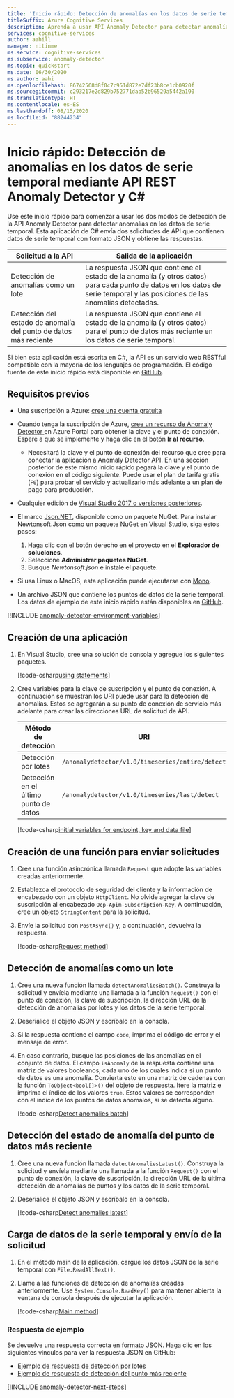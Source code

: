 ```yaml
---
title: 'Inicio rápido: Detección de anomalías en los datos de serie temporal mediante API REST Anomaly Detector y C#'
titleSuffix: Azure Cognitive Services
description: Aprenda a usar API Anomaly Detector para detectar anomalías en la serie de datos como un lote o en la transmisión de datos.
services: cognitive-services
author: aahill
manager: nitinme
ms.service: cognitive-services
ms.subservice: anomaly-detector
ms.topic: quickstart
ms.date: 06/30/2020
ms.author: aahi
ms.openlocfilehash: 86742568d8f0c7c951d872e7df23b8ce1cb0920f
ms.sourcegitcommit: c293217e2d829b752771dab52b96529a5442a190
ms.translationtype: HT
ms.contentlocale: es-ES
ms.lasthandoff: 08/15/2020
ms.locfileid: "88244234"
---
```

# <a name="quickstart-detect-anomalies-in-your-time-series-data-using-the-anomaly-detector-rest-api-and-c"></a>Inicio rápido: Detección de anomalías en los datos de serie temporal mediante API REST Anomaly Detector y C#

Use este inicio rápido para comenzar a usar los dos modos de detección de la API Anomaly Detector para detectar anomalías en los datos de serie temporal. Esta aplicación de C# envía dos solicitudes de API que contienen datos de serie temporal con formato JSON y obtiene las respuestas.

| Solicitud a la API                                        | Salida de la aplicación                                                                                                                                         |
|----------------------------------------------------|------------------------------------------------------------------------------------------------------------------------------------------------------------|
| Detección de anomalías como un lote                        | La respuesta JSON que contiene el estado de la anomalía (y otros datos) para cada punto de datos en los datos de serie temporal y las posiciones de las anomalías detectadas. |
| Detección del estado de anomalía del punto de datos más reciente | La respuesta JSON que contiene el estado de la anomalía (y otros datos) para el punto de datos más reciente en los datos de serie temporal.                                        |

 Si bien esta aplicación está escrita en C#, la API es un servicio web RESTful compatible con la mayoría de los lenguajes de programación. El código fuente de este inicio rápido está disponible en [GitHub](https://github.com/Azure-Samples/AnomalyDetector/blob/master/quickstarts/csharp-detect-anomalies.cs).

## <a name="prerequisites"></a>Requisitos previos

- Una suscripción a Azure: [cree una cuenta gratuita](https://azure.microsoft.com/free/cognitive-services)
- Cuando tenga la suscripción de Azure, <a href="https://ms.portal.azure.com/#create/Microsoft.CognitiveServicesAnomalyDetector"  title="Creación de un recurso de Anomaly Detector"  target="_blank">cree un recurso de Anomaly Detector <span class="docon docon-navigate-external x-hidden-focus"></span></a> en Azure Portal para obtener la clave y el punto de conexión. Espere a que se implemente y haga clic en el botón **Ir al recurso**.
    - Necesitará la clave y el punto de conexión del recurso que cree para conectar la aplicación a Anomaly Detector API. En una sección posterior de este mismo inicio rápido pegará la clave y el punto de conexión en el código siguiente.
    Puede usar el plan de tarifa gratis (`F0`) para probar el servicio y actualizarlo más adelante a un plan de pago para producción.
- Cualquier edición de [Visual Studio 2017 o versiones posteriores](https://visualstudio.microsoft.com/downloads/).
- El marco [Json.NET](https://www.newtonsoft.com/json), disponible como un paquete NuGet. Para instalar Newtonsoft.Json como un paquete NuGet en Visual Studio, siga estos pasos:

    1. Haga clic con el botón derecho en el proyecto en el **Explorador de soluciones**.
    2. Seleccione **Administrar paquetes NuGet**.
    3. Busque *Newtonsoft.json* e instale el paquete.

- Si usa Linux o MacOS, esta aplicación puede ejecutarse con [Mono](https://www.mono-project.com/).

- Un archivo JSON que contiene los puntos de datos de la serie temporal. Los datos de ejemplo de este inicio rápido están disponibles en [GitHub](https://github.com/Azure-Samples/anomalydetector/blob/master/example-data/request-data.json).

[!INCLUDE [anomaly-detector-environment-variables](../includes/environment-variables.md)]

## <a name="create-a-new-application"></a>Creación de una aplicación

1. En Visual Studio, cree una solución de consola y agregue los siguientes paquetes.

    [!code-csharp[using statements](~/samples-anomaly-detector/quickstarts/csharp-detect-anomalies.cs?name=usingStatements)]


2. Cree variables para la clave de suscripción y el punto de conexión. A continuación se muestran los URI puede usar para la detección de anomalías. Estos se agregarán a su punto de conexión de servicio más adelante para crear las direcciones URL de solicitud de API.

    | Método de detección                   | URI                                              |
    |------------------------------------|--------------------------------------------------|
    | Detección por lotes                    | `/anomalydetector/v1.0/timeseries/entire/detect` |
    | Detección en el último punto de datos | `/anomalydetector/v1.0/timeseries/last/detect`   |

    [!code-csharp[initial variables for endpoint, key and data file](~/samples-anomaly-detector/quickstarts/csharp-detect-anomalies.cs?name=vars)]

## <a name="create-a-function-to-send-requests"></a>Creación de una función para enviar solicitudes

1. Cree una función asincrónica llamada `Request` que adopte las variables creadas anteriormente.

2. Establezca el protocolo de seguridad del cliente y la información de encabezado con un objeto `HttpClient`. No olvide agregar la clave de suscripción al encabezado `Ocp-Apim-Subscription-Key`. A continuación, cree un objeto `StringContent` para la solicitud.

3. Envíe la solicitud con `PostAsync()` y, a continuación, devuelva la respuesta.

    [!code-csharp[Request method](~/samples-anomaly-detector/quickstarts/csharp-detect-anomalies.cs?name=requestMethod)]

## <a name="detect-anomalies-as-a-batch"></a>Detección de anomalías como un lote

1. Cree una nueva función llamada `detectAnomaliesBatch()`. Construya la solicitud y envíela mediante una llamada a la función `Request()` con el punto de conexión, la clave de suscripción, la dirección URL de la detección de anomalías por lotes y los datos de la serie temporal.

2. Deserialice el objeto JSON y escríbalo en la consola.

3. Si la respuesta contiene el campo `code`, imprima el código de error y el mensaje de error.

4. En caso contrario, busque las posiciones de las anomalías en el conjunto de datos. El campo `isAnomaly` de la respuesta contiene una matriz de valores booleanos, cada uno de los cuales indica si un punto de datos es una anomalía. Convierta esto en una matriz de cadenas con la función `ToObject<bool[]>()` del objeto de respuesta. Itere la matriz e imprima el índice de los valores `true`. Estos valores se corresponden con el índice de los puntos de datos anómalos, si se detecta alguno.

    [!code-csharp[Detect anomalies batch](~/samples-anomaly-detector/quickstarts/csharp-detect-anomalies.cs?name=detectAnomaliesBatch)]


## <a name="detect-the-anomaly-status-of-the-latest-data-point"></a>Detección del estado de anomalía del punto de datos más reciente

1. Cree una nueva función llamada `detectAnomaliesLatest()`. Construya la solicitud y envíela mediante una llamada a la función `Request()` con el punto de conexión, la clave de suscripción, la dirección URL de la última detección de anomalías de puntos y los datos de la serie temporal.

2. Deserialice el objeto JSON y escríbalo en la consola.

    [!code-csharp[Detect anomalies latest](~/samples-anomaly-detector/quickstarts/csharp-detect-anomalies.cs?name=detectAnomaliesLatest)]

## <a name="load-your-time-series-data-and-send-the-request"></a>Carga de datos de la serie temporal y envío de la solicitud

1. En el método main de la aplicación, cargue los datos JSON de la serie temporal con `File.ReadAllText()`.

2. Llame a las funciones de detección de anomalías creadas anteriormente. Use `System.Console.ReadKey()` para mantener abierta la ventana de consola después de ejecutar la aplicación.

    [!code-csharp[Main method](~/samples-anomaly-detector/quickstarts/csharp-detect-anomalies.cs?name=main)]

### <a name="example-response"></a>Respuesta de ejemplo

Se devuelve una respuesta correcta en formato JSON. Haga clic en los siguientes vínculos para ver la respuesta JSON en GitHub:
* [Ejemplo de respuesta de detección por lotes](https://github.com/Azure-Samples/anomalydetector/blob/master/example-data/batch-response.json)
* [Ejemplo de respuesta de detección del punto más reciente](https://github.com/Azure-Samples/anomalydetector/blob/master/example-data/latest-point-response.json)

[!INCLUDE [anomaly-detector-next-steps](../includes/quickstart-cleanup-next-steps.md)]

